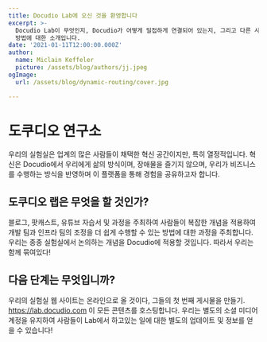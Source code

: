 ```yaml
---
title: Docudio Lab에 오신 것을 환영합니다
excerpt: >-
  Docudio Lab이 무엇인지, Docudio가 어떻게 밀접하게 연결되어 있는지, 그리고 다른 사람들이 그것에 대해 더 많이 배울 수있는
  방법에 대한 소개입니다.
date: '2021-01-11T12:00:00.000Z'
author:
  name: Miclain Keffeler
  picture: /assets/blog/authors/jj.jpeg
ogImage:
  url: /assets/blog/dynamic-routing/cover.jpg

---
```

# 도쿠디오 연구소

우리의 실험실은 업계의 많은 사람들이 채택한 혁신 공간이지만, 특히 열정적입니다. 혁신은 Docudio에서 우리에게 삶의 방식이며, 장애물을 즐기지 않으며, 우리가 비즈니스를 수행하는 방식을 반영하며 이 플랫폼을 통해 경험을 공유하고자 합니다.

## 도쿠디오 랩은 무엇을 할 것인가?

블로그, 팟캐스트, 유튜브 자습서 및 과정을 주최하여 사람들이 복잡한 개념을 적용하여 개발 팀과 인프라 팀의 조정을 더 쉽게 수행할 수 있는 방법에 대한 과정을 주최합니다. 우리는 종종 실험실에서 논의하는 개념을 Docudio에 적용할 것입니다. 따라서 우리는 함께 묶여있다!

## 다음 단계는 무엇입니까?

우리의 실험실 웹 사이트는 온라인으로 올 것이다, 그들의 첫 번째 게시물을 만들기. <https://lab.docudio.com> 이 모든 콘텐츠를 호스팅합니다. 우리는 별도의 소셜 미디어 계정을 유지하여 사람들이 Lab에서 하고있는 일에 대한 별도의 업데이트 및 정보를 얻을 수 있습니다!
